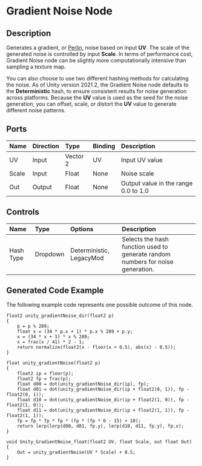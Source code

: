 # Gradient Noise Node

## Description

Generates a gradient, or [Perlin](https://en.wikipedia.org/wiki/Perlin_noise), noise based on input **UV**. The scale of the generated noise is controlled by input **Scale**. In terms of performance cost, Gradient Noise node can be slightly more computationally intensive than sampling a texture map.

You can also choose to use two different hashing methods for calculating the noise. As of Unity version 2021.2, the Gradient Noise node defaults to the **Deterministic** hash, to ensure consistent results for noise generation across platforms. Because the **UV** value is used as the seed for the noise generation, you can offset, scale, or distort the **UV** value to generate different noise patterns.

## Ports

| Name  | Direction | Type     | Binding | Description    |
|:------|:----------|:---------|:--------|:---------------|
| UV    | Input     | Vector 2 | UV      | Input UV value |
| Scale | Input     | Float    | None    | Noise scale    |
| Out   | Output    | Float    | None    | Output value in the range 0.0 to 1.0  |

## Controls

| Name      | Type     | Options                  | Description |
|:----------|:---------|:-------------------------|:------------|
| Hash Type | Dropdown | Deterministic, LegacyMod | Selects the hash function used to generate random numbers for noise generation. |


## Generated Code Example

The following example code represents one possible outcome of this node.

```
float2 unity_gradientNoise_dir(float2 p)
{
    p = p % 289;
    float x = (34 * p.x + 1) * p.x % 289 + p.y;
    x = (34 * x + 1) * x % 289;
    x = frac(x / 41) * 2 - 1;
    return normalize(float2(x - floor(x + 0.5), abs(x) - 0.5));
}

float unity_gradientNoise(float2 p)
{
    float2 ip = floor(p);
    float2 fp = frac(p);
    float d00 = dot(unity_gradientNoise_dir(ip), fp);
    float d01 = dot(unity_gradientNoise_dir(ip + float2(0, 1)), fp - float2(0, 1));
    float d10 = dot(unity_gradientNoise_dir(ip + float2(1, 0)), fp - float2(1, 0));
    float d11 = dot(unity_gradientNoise_dir(ip + float2(1, 1)), fp - float2(1, 1));
    fp = fp * fp * fp * (fp * (fp * 6 - 15) + 10);
    return lerp(lerp(d00, d01, fp.y), lerp(d10, d11, fp.y), fp.x);
}

void Unity_GradientNoise_float(float2 UV, float Scale, out float Out)
{
    Out = unity_gradientNoise(UV * Scale) + 0.5;
}
```